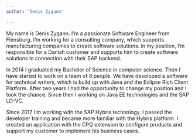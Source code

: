 ```yaml
---
author: "Denis Zygann"

---
```

My name is Denis Zygann. I’m a passionate Software Engineer from Flensburg. I’m working for a consulting company, which supports manufacturing companies to create software solutions. In my position, I’m responsible for a Danish customer and supports him to create software solutions in connection with their SAP backend.

In 2014 I graduated my Bachelor of Science in computer science. Then I have started to work on a team of 8 people. We have developed a software for technical writers, which is build up with Java and the Eclipse Rich Client Platform. After two years I had the opportunity to change my position and I took the chance. Since then I working on Java EE technologies and the SAP LO-VC.

Since 2017 I’m working with the SAP Hybris technology. I passed the developer training and became more familiar with the Hybris platform. I created an application with the CPQ extension to configure products and support my customer to implement his business cases. 
